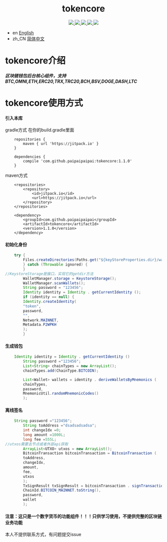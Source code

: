<h1 align="center">
  tokencore
</h1>
<p align="center">

  <a href="https://travis-ci.org/pai01234/tokencore">
    <img src="https://travis-ci.org/pai01234/tokencore.svg?branch=master">
  </a>

  <a href="https://github.com/pai01234/tokencore/issues">
    <img src="https://img.shields.io/github/issues/pai01234/tokencore.svg">
  </a>

  <a href="https://github.com/pai01234/tokencore/pulls">
    <img src="https://img.shields.io/github/issues-pr/pai01234/tokencore.svg">
  </a>

  <a href="https://github.com/pai01234/tokencore/graphs/contributors">
    <img src="https://img.shields.io/github/contributors/pai01234/tokencore.svg">
  </a>

  <a href="LICENSE">
    <img src="https://img.shields.io/github/license/pai01234/tokencore.svg">
  </a>

</p>

- en [English](README_en.md)
- zh_CN [简体中文](README.md)

# tokencore介绍

##### 区块链钱包后台核心组件，支持BTC,OMNI,ETH,ERC20,TRX,TRC20,BCH,BSV,DOGE,DASH,LTC

# tokencore使用方式

#### 引入本库
gradle方式
在你的build.gradle里面
```
    repositories {
        maven { url 'https://jitpack.io' }
    }
    
    dependencies {
        compile 'com.github.paipaipaipai:tokencore:1.1.0'
    }
```
maven方式
```
	<repositories>
		<repository>
		    <id>jitpack.io</id>
		    <url>https://jitpack.io</url>
		</repository>
	</repositories>
	
	<dependency>
	    <groupId>com.github.paipaipaipai</groupId>
	    <artifactId>tokencore</artifactId>
	    <version>1.1.0</version>
	</dependency>
```

#### 初始化身份
```java
    try {
        Files.createDirectories(Paths.get("${keyStoreProperties.dir}/wallets"))
        } catch (Throwable ignored) {
        }
//KeystoreStorage是接口，实现它的getdir方法
        WalletManager.storage = KeystoreStorage();
        WalletManager.scanWallets();
        String password = "123456";
        Identity identity = Identity . getCurrentIdentity ();
        if (identity == null) {
        Identity.createIdentity(
        "token",
        password,
        "",
        Network.MAINNET,
        Metadata.P2WPKH
        );
        }
```

#### 生成钱包

```java
    Identity identity = Identity . getCurrentIdentity ()
        String password ="123456";
        List<String> chainTypes = new ArrayList();
        chainTypes.add(ChainType.BITCOIN);

        List<Wallet> wallets = identity . deriveWalletsByMnemonics (
        chainTypes,
        password,
        MnemonicUtil.randomMnemonicCodes()
        );

```

#### 离线签名

```java
    String password ="123456";
        String toAddress ="dsadsadsadsa";
        int changeIdx =0;
        long amount =1000L;
        long fee =555L;
//utxos需要去节点或者外部api获取
        ArrayList<UTXO> utxos = new ArrayList();
        BitcoinTransaction bitcoinTransaction = BitcoinTransaction (
        toAddress,
        changeIdx,
        amount,
        fee,
        utxos
        );
        TxSignResult txSignResult = bitcoinTransaction . signTransaction (
        ChainId.BITCOIN_MAINNET.toString(),
        password,
        wallet
        );
```

#### 注意：这只是一个数字货币的功能组件！！！只供学习使用，不提供完整的区块链业务功能

本人不提供联系方式，有问题提交issue